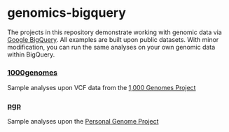 genomics-bigquery
=================

The projects in this repository demonstrate working with genomic data via [Google BigQuery](https://developers.google.com/bigquery/).  All examples are built upon public datasets.  With minor modification, you can run the same analyses on your own genomic data within BigQuery.

### [1000genomes](./1000genomes)
Sample analyses upon VCF data from the [1,000 Genomes Project](http://www.1000genomes.org/)
    
### [pgp](./pgp)
Sample analyses upon the [Personal Genome Project](http://www.personalgenomes.org/)